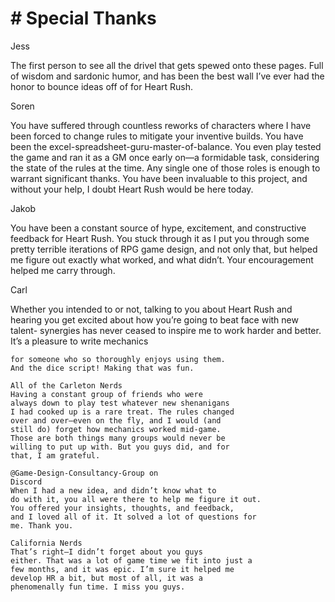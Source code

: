 # # Special Thanks

Jess

The first person to see all the drivel that gets
spewed onto these pages. Full of wisdom and
sardonic humor, and has been the best wall I’ve ever
had the honor to bounce ideas off of for Heart Rush.

Soren

You have suffered through countless reworks of
characters where I have been forced to change rules
to mitigate your inventive builds. You have been the
excel-spreadsheet-guru-master-of-balance. You even
play tested the game and ran it as a GM once early
on—a formidable task, considering the state of the
rules at the time. Any single one of those roles is
enough to warrant significant thanks. You have been
invaluable to this project, and without your help, I
doubt Heart Rush would be here today.

Jakob

You have been a constant source of hype,
excitement, and constructive feedback for Heart
Rush. You stuck through it as I put you through some
pretty terrible iterations of RPG game design, and
not only that, but helped me figure out exactly what
worked, and what didn’t. Your encouragement
helped me carry through.

Carl

Whether you intended to or not, talking to you
about Heart Rush and hearing you get excited about
how you’re going to beat face with new talent-
synergies has never ceased to inspire me to work
harder and better. It’s a pleasure to write mechanics

```
for someone who so thoroughly enjoys using them.
And the dice script! Making that was fun.
```

```
All of the Carleton Nerds
Having a constant group of friends who were
always down to play test whatever new shenanigans
I had cooked up is a rare treat. The rules changed
over and over—even on the fly, and I would (and
still do) forget how mechanics worked mid-game.
Those are both things many groups would never be
willing to put up with. But you guys did, and for
that, I am grateful.
```

```
@Game-Design-Consultancy-Group on
Discord
When I had a new idea, and didn’t know what to
do with it, you all were there to help me figure it out.
You offered your insights, thoughts, and feedback,
and I loved all of it. It solved a lot of questions for
me. Thank you.
```

```
California Nerds
That’s right—I didn’t forget about you guys
either. That was a lot of game time we fit into just a
few months, and it was epic. I’m sure it helped me
develop HR a bit, but most of all, it was a
phenomenally fun time. I miss you guys.
```
